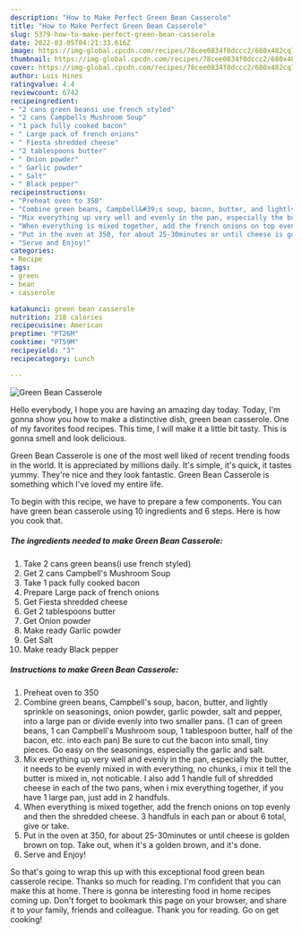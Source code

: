 ```yaml
---
description: "How to Make Perfect Green Bean Casserole"
title: "How to Make Perfect Green Bean Casserole"
slug: 5379-how-to-make-perfect-green-bean-casserole
date: 2022-03-05T04:21:33.616Z
image: https://img-global.cpcdn.com/recipes/78cee0834f0dccc2/680x482cq70/green-bean-casserole-recipe-main-photo.jpg
thumbnail: https://img-global.cpcdn.com/recipes/78cee0834f0dccc2/680x482cq70/green-bean-casserole-recipe-main-photo.jpg
cover: https://img-global.cpcdn.com/recipes/78cee0834f0dccc2/680x482cq70/green-bean-casserole-recipe-main-photo.jpg
author: Luis Hines
ratingvalue: 4.4
reviewcount: 6742
recipeingredient:
- "2 cans green beansi use french styled"
- "2 cans Campbells Mushroom Soup"
- "1 pack fully cooked bacon"
- " Large pack of french onions"
- " Fiesta shredded cheese"
- "2 tablespoons butter"
- " Onion powder"
- " Garlic powder"
- " Salt"
- " Black pepper"
recipeinstructions:
- "Preheat oven to 350"
- "Combine green beans, Campbell&#39;s soup, bacon, butter, and lightly sprinkle on seasonings, onion powder, garlic powder, salt and pepper, into a large pan or divide evenly into two smaller pans. (1 can of green beans, 1 can Campbell&#39;s Mushroom soup, 1 tablespoon butter, half of the bacon, etc. into each pan) Be sure to cut the bacon into small, tiny pieces. Go easy on the seasonings, especially the garlic and salt."
- "Mix everything up very well and evenly in the pan, especially the butter, it needs to be evenly mixed in with everything, no chunks, i mix it tell the butter is mixed in, not noticable. I also add 1 handle full of shredded cheese in each of the two pans, when i mix everything together, if you have 1 large pan, just add in 2 handfuls."
- "When everything is mixed together, add the french onions on top evenly and then the shredded cheese. 3 handfuls in each pan or about 6 total, give or take."
- "Put in the oven at 350, for about 25-30minutes or until cheese is golden brown on top. Take out, when it&#39;s a golden brown, and it&#39;s done."
- "Serve and Enjoy!"
categories:
- Recipe
tags:
- green
- bean
- casserole

katakunci: green bean casserole 
nutrition: 218 calories
recipecuisine: American
preptime: "PT26M"
cooktime: "PT59M"
recipeyield: "3"
recipecategory: Lunch

---
```



![Green Bean Casserole](https://img-global.cpcdn.com/recipes/78cee0834f0dccc2/680x482cq70/green-bean-casserole-recipe-main-photo.jpg)

Hello everybody, I hope you are having an amazing day today. Today, I'm gonna show you how to make a distinctive dish, green bean casserole. One of my favorites food recipes. This time, I will make it a little bit tasty. This is gonna smell and look delicious.



Green Bean Casserole is one of the most well liked of recent trending foods in the world. It is appreciated by millions daily. It's simple, it's quick, it tastes yummy. They're nice and they look fantastic. Green Bean Casserole is something which I've loved my entire life.


To begin with this recipe, we have to prepare a few components. You can have green bean casserole using 10 ingredients and 6 steps. Here is how you cook that.

<!--inarticleads1-->

##### The ingredients needed to make Green Bean Casserole:

1. Take 2 cans green beans(i use french styled)
1. Get 2 cans Campbell&#39;s Mushroom Soup
1. Take 1 pack fully cooked bacon
1. Prepare  Large pack of french onions
1. Get  Fiesta shredded cheese
1. Get 2 tablespoons butter
1. Get  Onion powder
1. Make ready  Garlic powder
1. Get  Salt
1. Make ready  Black pepper




<!--inarticleads2-->

##### Instructions to make Green Bean Casserole:

1. Preheat oven to 350
1. Combine green beans, Campbell&#39;s soup, bacon, butter, and lightly sprinkle on seasonings, onion powder, garlic powder, salt and pepper, into a large pan or divide evenly into two smaller pans. (1 can of green beans, 1 can Campbell&#39;s Mushroom soup, 1 tablespoon butter, half of the bacon, etc. into each pan) Be sure to cut the bacon into small, tiny pieces. Go easy on the seasonings, especially the garlic and salt.
1. Mix everything up very well and evenly in the pan, especially the butter, it needs to be evenly mixed in with everything, no chunks, i mix it tell the butter is mixed in, not noticable. I also add 1 handle full of shredded cheese in each of the two pans, when i mix everything together, if you have 1 large pan, just add in 2 handfuls.
1. When everything is mixed together, add the french onions on top evenly and then the shredded cheese. 3 handfuls in each pan or about 6 total, give or take.
1. Put in the oven at 350, for about 25-30minutes or until cheese is golden brown on top. Take out, when it&#39;s a golden brown, and it&#39;s done.
1. Serve and Enjoy!




So that's going to wrap this up with this exceptional food green bean casserole recipe. Thanks so much for reading. I'm confident that you can make this at home. There is gonna be interesting food in home recipes coming up. Don't forget to bookmark this page on your browser, and share it to your family, friends and colleague. Thank you for reading. Go on get cooking!
